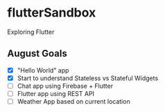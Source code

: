 # flutterSandbox
Exploring Flutter

## August Goals
- [X] "Hello World" app
- [X] Start to understand Stateless vs Stateful Widgets
- [ ] Chat app using Firebase + Flutter
- [ ] Flutter app using REST API
- [ ] Weather App based on current location
